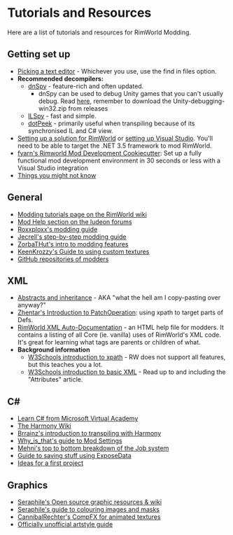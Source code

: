 # Tutorials and Resources

Here are a list of tutorials and resources for RimWorld Modding.

## Getting set up

- [Picking a text editor](texteditor) - Whichever you use, use the find in files option.
- **Recommended decompilers:**
  - [dnSpy](https://github.com/0xd4d/dnSpy/releases) - feature-rich and often updated.
    - dnSpy can be used to debug Unity games that you can't usually debug. Read [here](https://github.com/0xd4d/dnSpy/wiki/Debugging-Unity-Games), remember to download the Unity-debugging-win32.zip from releases
  - [ILSpy](https://github.com/Zhentar/ILSpy/releases) - fast and simple.
  - [dotPeek](https://www.jetbrains.com/decompiler/download/) - primarily useful when transpiling because of its synchronised IL and C# view.
- [Setting up a solution for RimWorld](http://rimworldwiki.com/wiki/Modding_Tutorials/Setting_up_a_solution) or [setting up Visual Studio](http://www.thewindowsclub.com/how-to-get-started-with-visual-studio). You'll need to be able to target the .NET 3.5 framework to mod RimWorld.
- [fyarn's Rimworld Mod Development Cookiecutter](https://ludeon.com/forums/index.php?topic=39038): Set up a fully functional mod development environment in 30 seconds or less with a Visual Studio integration
- [Things you might not know](nobodyreadsthereadme)

## General

- [Modding tutorials page on the RimWorld wiki](http://rimworldwiki.com/wiki/Modding_Tutorials)
- [Mod Help section on the ludeon forums](https://ludeon.com/forums/index.php?board=14.0)
- [Roxxploxx's modding guide](https://github.com/roxxploxx/RimWorldModGuide/wiki)
- [Jecrell's step-by-step modding guide](https://ludeon.com/forums/index.php?topic=33219.msg338626#msg338626)
- [ZorbaTHut's intro to modding features](https://ludeon.com/forums/index.php?topic=32735.0)
- [KeenKrozzy's Guide to using custom textures](https://www.youtube.com/watch?v=zqXbHso6TfU)
- [GitHub repositories of modders](telephonebook)

## XML

- [Abstracts and inheritance](abstracts) - AKA "what the hell am I copy-pasting over anyway?"
- [Zhentar's Introduction to PatchOperation](https://gist.github.com/Zhentar/4a1b71cea45b9337f70b30a21d868782): using xpath to target parts of Defs.
- [RimWorld XML Auto-Documentation](https://ludeon.com/forums/index.php?topic=21440.0) - an HTML help file for modders. It contains a listing of all Core (ie. vanilla) uses of RimWorld's XML code.  It's great for learning what tags are parents or children of what.
- **Background information**
  - [W3Schools introduction to xpath](https://www.w3schools.com/xml/xpath_intro.asp) - RW does not support all features, but this teaches you a lot.
  - [W3Schools introduction to basic XML](https://www.w3schools.com/xml/) - Read up to and including the "Attributes" article.

## C&#35;

- [Learn C# from Microsoft Virtual Academy](https://mva.microsoft.com/en-us/training-courses/c-fundamentals-for-absolute-beginners-16169)
- [The Harmony Wiki](https://github.com/pardeike/Harmony/wiki/)
- [Brrainz's introduction to transpiling with Harmony](https://gist.github.com/pardeike/c02e29f9e030e6a016422ca8a89eefc9)
- [Why_is_that's guide to Mod Settings](https://github.com/AaronCRobinson/SettingsHelper/wiki)
- [Mehni's top to bottom breakdown of the Job system](https://github.com/Mehni/ExampleJob/wiki)
- [Guide to saving stuff using ExposeData](saving-guide)
- [Ideas for a first project](starterprojects)

## Graphics

- [Seraphile's Open source graphic resources & wiki](https://github.com/seraphile/rimshare/)
- [Seraphile's guide to colouring images and masks](https://github.com/seraphile/rimshare/wiki/Colouring-in-Images)
- [CannibalRechter's CompFX for animated textures](https://ludeon.com/forums/index.php?topic=35895.0)
- [Officially unofficial artstyle guide](artstyle)